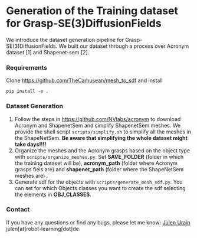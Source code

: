 # Generation of the Training dataset for Grasp-SE(3)DiffusionFields


We introduce the dataset generation pipeline for Grasp-SE(3)DiffusionFields.
We built our dataset through a process over Acronym dataset [1] and Shapenet-sem [2].

### Requirements
Clone https://github.com/TheCamusean/mesh_to_sdf and install
```azure
pip install -e .
```

### Dataset Generation 

1. Follow the steps in https://github.com/NVlabs/acronym to download Acronym and ShapenetSem
and simplify ShapenetSem meshes. We provide the shell script ```scripts/simplify.sh``` to simplify all the meshes in the ShapeNetSem.
**Be aware that simplifying the whole dataset might take days!!!!**
3. Organize the meshes and the Acronym grasps based on the object type with ```scripts/organize_meshes.py```.
   Set **SAVE_FOLDER** (folder in which the training dataset will be), **acronym_path** (folder where Acronym
   grasps fiels are) and **shapenet_path** (folder where the ShapeNetSem meshes are) .
3. Generate sdf for the objects with ```scripts/generate_mesh_sdf.py```. You can set for which Objects classes
you want to create the sdf selecting the elements in **OBJ_CLASSES**.



### Contact

If you have any questions or find any bugs, please let me know: [Julen Urain](http://robotgradient.com/) julen[at]robot-learning[dot]de





